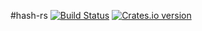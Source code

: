 #hash-rs
[![Build Status][ci-img]][ci]
[![Crates.io version][crate-img]][crate]

[ci-img]:    https://travis-ci.org/asukharev/hash-rs.svg?branch=masterr
[ci]:        https://travis-ci.org/asukharev/hash-rs
[crate-img]: http://img.shields.io/crates/v/hash-rs.svg
[crate]:     https://crates.io/crates/hash-rs
